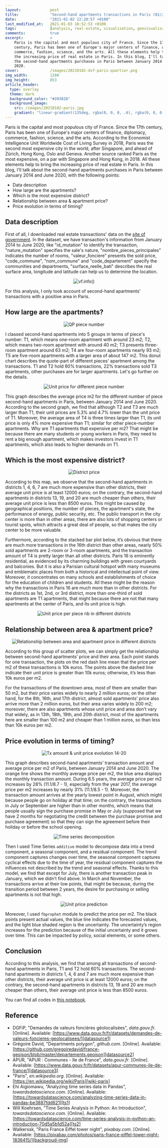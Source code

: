 ```yaml
---
layout:             post
title:              "Second-hand apartments transactions in Paris (01/2014 - 06/2020)"
date:               "2021-01-02 22:20:57 +0100"
last_modified_at:   2021-01-03 18:52:53 +0100
tags:               [analysis, real-estate, visualisation, geovisualisation]
comments:           true
excerpt:            >
    Paris is the capital and most populous city of France. Since the 17th
    century, Paris has been one of Europe's major centers of finance, diplomacy,
    commerce, fashion, science, and the arts. All these elements help to bring
    the increasing price of real estate in Paris. In this blog, I'll talk about
    the second-hand apartments purchases in Paris between January 2014 and June
    2020.
cover:              /images/20210102-dvf-paris-quartier.png
img_width:          1280
img_height:         853
article_header:
  type: overlay
  theme: dark
  background_color: "#203028"
  background_image:
    src: /images/20210102-paris.jpg
    gradient: "linear-gradient(135deg, rgba(0, 0, 0, .6), rgba(0, 0, 0, .4))"
---
```


Paris is the capital and most populous city of France. Since the 17th century,
Paris has been one of Europe's major centers of finance, diplomacy, commerce,
fashion, science, and the arts. According to the Economist Intelligence Unit
Worldwide Cost of Living Survey in 2018, Paris was the second most expensive
city in the world, after Singapore, and ahead of Zürich, Hong Kong, Oslo and
Geneva. Another source ranked Paris as the most expensive, on a par with
Singapore and Hong Kong, in 2018. All these elements help to bring the
increasing price of real estate in Paris. In this blog, I'll talk about the
second-hand apartments purchases in Paris between January 2014 and June 2020,
with the following points:
- Data description
- How large are the apartments?
- Which is the most expensive district?
- Relationship between area & apartment price?
- Price evolution in terms of timing?

## Data description
First of all, I downloaded real estate transactions' data on the [site of
government][datasource1]. In the dataset, we have transaction's information
from January 2014 to June 2020, like "id_mutation" to identify the transaction,
"nature_mutation" specifies the sale's nature, "nombre_pieces_principales"
indicates the number of rooms, "valeur_fonciere" presents the sold price,
"code_commune", "nom_commune" and "code_departement" specify the communities and
departments, "surface_reelle_bati" describes the real surface area, longitude
and latitude can help us to determine the location.

<p align="center">
  <img alt="vf.info()"
  src="{{ site.baseurl }}/images/20210102-vf75.png"/>
</p>

For this analysis, I only took account of second-hand apartments' transactions
with a positive area in Paris.

## How large are the apartments?

<p align="center">
  <img alt="QP piece number"
  src="{{ site.baseurl }}/images/20210102-quotepart-piece-number.png"/>
</p>

I classed second-hand apartments into 5 groups in terms of piece's number: T1,
which means one-room apartment with around 23 m2; T2, which means two-room
apartment with around 40 m2; T3 presents three-room apartment around 63 m2; T4
are four-room apartments nearly 93 m2; T5 are five-room apartments with a larger
area of about 147 m2. This donut chart describes the quote-part of different
pieces' apartment among the transactions. T1 and T2 hold 60% transactions, 22%
transactions sold T3 apartments, other purchases are for larger apartments.
Let's go further on the details.

<p align="center">
  <img alt="Unit price for different piece number"
  src="{{ site.baseurl }}/images/20210102-unit-price-piece-number.png"/>
</p>

This graph describes the average price m2 for the different number of piece
second-hand apartments in Paris, between January 2014 and June 2020. According
to the second graph, we find that although T2 and T3 are much larger than T1,
their unit prices are 5.3% and 4.7% lower than the unit price of T1. Moreover,
the average area of T4 is three times larger than T1, its unit price is only 4%
more expensive than T1; similar for other piece-number apartments. Why are T1
apartments that expensive per m2? That might be because there are many students
or young workers in Paris, they need to rent a big enough apartment, which makes
investors invest in T1 apartments, which also leads to higher demands on T1.

## Which is the most expensive district?

<p align="center">
  <img alt="District price"
  src="{{ site.baseurl }}/images/20210102-district-price.png"/>
</p>

According to this map, we observe that the second-hand apartments in districts
1, 4, 6, 7 are much more expensive than other districts, their average unit
price is at least 12000 euros; on the contrary, the second-hand apartments in
districts 13, 19, and 20 are much cheaper than others, their average unit price
is less than 8500 euros. This might be caused by geographical positions, the
number of pieces, the apartment's state, the performance of energy, public
security, etc. The public transport in the city center is more than in other
areas, there are also lots of shopping centers or tourist spots, which attracts
a great deal of people, so that makes the city center to be more valuable.

Furthermore, according to the stacked bar plot below, it’s obvious that there
are much more transactions in the 16th district than other areas, nearly 50%
sold apartments are 2-room or 3-room apartments, and the transaction amount of
T4 is pretty larger than all other districts. Paris 16 is eminently residential,
as evidenced by its charming buildings with green courtyards and balconies. But
it is also a Parisian cultural hotspot with many museums and emblematic places
from both a historical and intellectual point of view. Moreover, it concentrates
on many schools and establishments of choice for the education of children and
students. All these might be the reason why the transactions in Paris 16 are
much more than in other districts. For the districts as 1st, 2nd, or 3rd
district, more than one-third of sold apartments are T1 apartments, that might
because there are not that many apartments at the center of Paris, and its unit
price is high.

<p align="center">
  <img alt="Unit price per piece nb in different districts"
  src="{{ site.baseurl }}/images/20210102-unit-price-piece-number-district.png"/>
</p>

## Relationship between area & apartment price?

<p align="center">
  <img alt="Relationship between area and apartment price in different districts"
  src="{{ site.baseurl }}/images/20210102-area-price-district.png"/>
</p>

According to this group of scatter plots, we can simply get the relationship
between second-hand apartments’ price and their area. Each point stands for one
transaction, the plots on the red dash line mean that the price per m2 of these
transactions is 10k euros. The points above the dashed line indicate their unit
price is greater than 10k euros; otherwise, it’s less than 10k euros per m2.

For the transactions of the downtown area, most of them are smaller than 50 m2,
but their price varies widely to nearly 2 million euros; on the other hand, for
the 8th, 16th, and 17th district, almost sold apartments’ price also arrive more
than 2 million euros, but their area varies widely to 200 m2; moreover, there
are also apartments whose unit price and area don’t vary that widely, as in
13th, 18th, 19th, and 20th district, most of the apartments here are smaller
than 100 m2 and cheaper than 1 million euros, so than less than 10k euros per
m2.

## Price evolution in terms of timing?

<p align="center">
  <img alt="Tx amount & unit price evolution 14-20"
  src="{{ site.baseurl }}/images/20210102-transaction-amount-unit-price-1420.png"/>
</p>

This graph describes second-hand apartments’ transaction amount and average
price per m2 of Paris, between January 2014 and June 2020. The orange line shows
the monthly average price per m2, the blue area displays the monthly transaction
amount. During 6.5 years, the average price per m2 increases by 28%
(11.1/8.7 - 1), especially from the year 2017, the average price per m2
increases by nearly 31% (11.1/8.5 - 1). Moreover, the transaction amount arrives
at the yearly lowest point in August, which might because people go on holiday
at that time; on the contrary, the transactions in July or September are higher
than in other months, which means that people usually sign the purchase promise
in May or July (supposed that we have 2 months for negotiating the credit
between the purchase promise and purchase agreement) so that they can sign the
agreement before their holiday or before the school opening.

<p align="center">
  <img alt="Time series decomposition"
  src="{{ site.baseurl }}/images/20210102-time-series-paris.png"/>
</p>

Then I used Time Series `additive` model to decompose data into a trend
component, a seasonal component, and a residual component. The trend component
captures changes over time, the seasonal component captures cyclical effects
due to the time of year, the residual component captures the influences not
described by the trend and seasonal effects. Thanks to this model, we find that
except for July, there is another transaction peak in January, which we didn’t
find above. In March and November, the transactions arrive at their low points,
that might be because, during the transition period between 2 years, the desire
for purchasing or selling apartments is not that high.

<p align="center">
  <img alt="Unit price prediction"
  src="{{ site.baseurl }}/images/20210102-price-prediction-paris.png"/>
</p>

Moreover, I used `fbprophet` module to predict the price per m2. The black
points present actual values, the blue line indicates the forecasted values,
and the light blue shaded region is the uncertainty. The uncertainty’s region
increases for the prediction because of the initial uncertainty and it grows
over time. This can be impacted by policy, social elements, or some others.

## Conclusion
According to this analysis, we find that among all transactions of second-hand
apartments in Paris, T1 and T2 hold 60% transactions. The second-hand apartments
in districts 1, 4, 6 and 7 are much more expensive than other districts, their
average unit price is at least 12000 euros; on the contrary, the second-hand
apartments in districts 13, 19 and 20 are much cheaper than others, their
average unit price is less than 8500 euros.

You can find all codes in [this notebook][notebook].

## Reference
- DGFiP, "Demandes de valeurs foncières géolocalisées", _data.gouv.fr_. [Online]. Available: [https://www.data.gouv.fr/fr/datasets/demandes-de-valeurs-foncieres-geolocalisees/][datasource1]
- Grégoire David, "Departments polygon", _github.com_. [Online]. Available: [https://github.com/gregoiredavid/france-geojson/blob/master/departements.geojson][datasource2]
- APUR, "APUR : Communes - Ile de France", _data.gouv.fr_. [Online]. Available: [https://www.data.gouv.fr/fr/datasets/apur-communes-ile-de-france/][datasource3]
- "Paris", _en.wikipedia.org_. [Online]. Available: [https://en.wikipedia.org/wiki/Paris][wiki-paris]
- Ehi Aigiomawu, "Analyzing time series data in Pandas", _towardsdatascience.com_. [Online]. Available: [https://towardsdatascience.com/analyzing-time-series-data-in-pandas-be3887fdd621][ts1]
- Will Koehrsen, "Time Series Analysis in Python: An Introduction", _towardsdatascience.com_. [Online]. Available: [https://towardsdatascience.com/time-series-analysis-in-python-an-introduction-70d5a5b1d52a][ts2]
- Walkerssk, "Paris France Eiffel tower night", _pixabay.com_. [Online]. Available: [https://pixabay.com/photos/paris-france-eiffel-tower-night-1836415/][backgroud-img]

[datasource1]: https://www.data.gouv.fr/fr/datasets/demandes-de-valeurs-foncieres-geolocalisees/
[datasource2]: https://github.com/gregoiredavid/france-geojson/blob/master/departements.geojson
[datasource3]: https://www.data.gouv.fr/fr/datasets/apur-communes-ile-de-france/
[wiki-paris]: https://en.wikipedia.org/wiki/Paris
[ts1]: https://towardsdatascience.com/analyzing-time-series-data-in-pandas-be3887fdd621
[ts2]: https://towardsdatascience.com/time-series-analysis-in-python-an-introduction-70d5a5b1d52a
[notebook]: https://github.com/jingwen-z/python-playground/blob/master/analysis/dvf/dvf_Paris_analysis.ipynb
[backgroud-img]: https://pixabay.com/photos/paris-france-eiffel-tower-night-1836415/